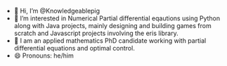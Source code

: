 - 👋 Hi, I’m @Knowledgeablepig
- 👀 I’m interested in Numerical Partial differential eqautions using Python along with Java projects, mainly designing and building games from scratch and Javascript projects involving the eris library.
- 🌱 I am an applied mathematics PhD candidate working with partial differential equations and optimal control. 
- 😄 Pronouns: he/him

<!---
Knowledgeablepig/Knowledgeablepig is a ✨ special ✨ repository because its `README.md` (this file) appears on your GitHub profile.
You can click the Preview link to take a look at your changes.
--->

